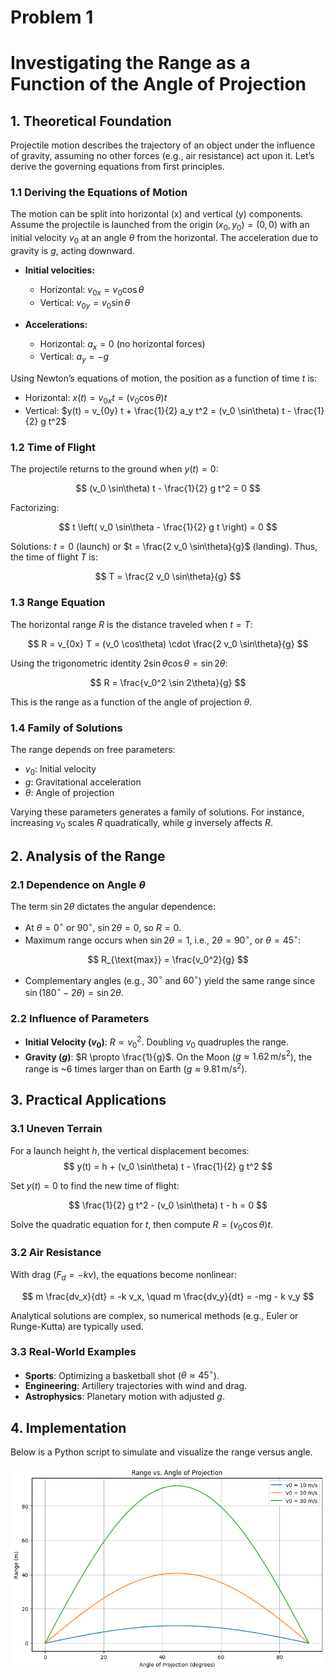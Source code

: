 # Problem 1
# Investigating the Range as a Function of the Angle of Projection

## 1. Theoretical Foundation

Projectile motion describes the trajectory of an object under the influence of gravity, assuming no other forces (e.g., air resistance) act upon it. Let’s derive the governing equations from first principles.

### 1.1 Deriving the Equations of Motion
The motion can be split into horizontal (x) and vertical (y) components. Assume the projectile is launched from the origin $(x_0, y_0) = (0, 0)$ with an initial velocity $v_0$ at an angle $\theta$ from the horizontal. The acceleration due to gravity is $g$, acting downward.

- **Initial velocities:**

  - Horizontal: $v_{0x} = v_0 \cos\theta$
  - Vertical: $v_{0y} = v_0 \sin\theta$

- **Accelerations:**

  - Horizontal: $a_x = 0$ (no horizontal forces)
  - Vertical: $a_y = -g$

Using Newton’s equations of motion, the position as a function of time $t$ is:

- Horizontal: $x(t) = v_{0x} t = (v_0 \cos\theta) t$
- Vertical: $y(t) = v_{0y} t + \frac{1}{2} a_y t^2 = (v_0 \sin\theta) t - \frac{1}{2} g t^2$

### 1.2 Time of Flight

The projectile returns to the ground when $y(t) = 0$:

$$
(v_0 \sin\theta) t - \frac{1}{2} g t^2 = 0
$$

Factorizing:

$$
t \left( v_0 \sin\theta - \frac{1}{2} g t \right) = 0
$$

Solutions: $t = 0$ (launch) or $t = \frac{2 v_0 \sin\theta}{g}$ (landing). Thus, the time of flight $T$ is:

$$
T = \frac{2 v_0 \sin\theta}{g}
$$

### 1.3 Range Equation

The horizontal range $R$ is the distance traveled when $t = T$:

$$
R = v_{0x} T = (v_0 \cos\theta) \cdot \frac{2 v_0 \sin\theta}{g}
$$

Using the trigonometric identity $2 \sin\theta \cos\theta = \sin 2\theta$:

$$
R = \frac{v_0^2 \sin 2\theta}{g}
$$

This is the range as a function of the angle of projection $\theta$.

### 1.4 Family of Solutions

The range depends on free parameters:

- $v_0$: Initial velocity
- $g$: Gravitational acceleration
- $\theta$: Angle of projection

Varying these parameters generates a family of solutions. For instance, increasing $v_0$ scales $R$ quadratically, while $g$ inversely affects $R$.

## 2. Analysis of the Range

### 2.1 Dependence on Angle $\theta$

The term $\sin 2\theta$ dictates the angular dependence:

- At $\theta = 0^\circ$ or $90^\circ$, $\sin 2\theta = 0$, so $R = 0$.
- Maximum range occurs when $\sin 2\theta = 1$, i.e., $2\theta = 90^\circ$, or $\theta = 45^\circ$:

$$
R_{\text{max}} = \frac{v_0^2}{g}
$$

- Complementary angles (e.g., $30^\circ$ and $60^\circ$) yield the same range since $\sin(180^\circ - 2\theta) = \sin 2\theta$.

### 2.2 Influence of Parameters

- **Initial Velocity ($v_0$)**: $R \propto v_0^2$. Doubling $v_0$ quadruples the range.
- **Gravity ($g$)**: $R \propto \frac{1}{g}$. On the Moon ($g \approx 1.62 \, \text{m/s}^2$), the range is ~6 times larger than on Earth ($g \approx 9.81 \, \text{m/s}^2$).

## 3. Practical Applications

### 3.1 Uneven Terrain

For a launch height $h$, the vertical displacement becomes:
$$
y(t) = h + (v_0 \sin\theta) t - \frac{1}{2} g t^2
$$

Set $y(t) = 0$ to find the new time of flight:

$$
\frac{1}{2} g t^2 - (v_0 \sin\theta) t - h = 0
$$

Solve the quadratic equation for $t$, then compute $R = (v_0 \cos\theta) t$.

### 3.2 Air Resistance

With drag ($F_d = -k v$), the equations become nonlinear:

$$
m \frac{dv_x}{dt} = -k v_x, \quad m \frac{dv_y}{dt} = -mg - k v_y
$$

Analytical solutions are complex, so numerical methods (e.g., Euler or Runge-Kutta) are typically used.

### 3.3 Real-World Examples

- **Sports**: Optimizing a basketball shot ($\theta \approx 45^\circ$).
- **Engineering**: Artillery trajectories with wind and drag.
- **Astrophysics**: Planetary motion with adjusted $g$.

## 4. Implementation

Below is a Python script to simulate and visualize the range versus angle.


![alt text](image.png)
